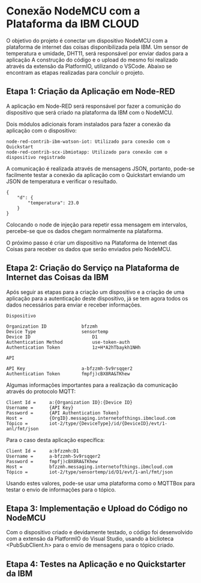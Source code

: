 # Conexão NodeMCU com a Plataforma da IBM CLOUD

O objetivo do projeto é conectar um dispositivo NodeMCU com a plataforma de internet das coisas disponibilizada pela IBM. Um sensor de temperatura e umidade, DHT11, será responsável por enviar dados para a aplicação A construção do código e o upload do mesmo foi realizado através da extensão da PlatformIO, utilizando o VSCode. Abaixo se encontram as etapas realizadas para concluir o projeto.

## Etapa 1: Criação da Aplicação em Node-RED

A aplicação em Node-RED será responsável por fazer a comunição do dispositivo que será criado na plataforma da IBM com o NodeMCU.

Dois módulos adicionais foram instalados para fazer a conexão da aplicação com o dispositivo:

    node-red-contrib-ibm-watson-iot: Utilizado para conexão com o Quickstart
    node-red-contrib-scx-ibmiotapp: Utilizado para conexão com o dispositivo registrado

A comunicação é realizada através de mensagens JSON, portanto, pode-se facilmente testar a conexão da aplicação com o Quickstart enviando um JSON de temperatura e verificar o resultado.

    {
        "d": {
            "temperatura": 23.0
        }
    }

Colocando o node de injeção para repetir essa mensagem em intervalos, percebe-se que os dados chegam normalmente na plataforma.

O próximo passo é criar um dispositivo na Plataforma de Internet das Coisas para receber os dados que serão enviados pelo NodeMCU.
## Etapa 2: Criação do Serviço na Plataforma de Internet das Coisas da IBM

Após seguir as etapas para a criação um dispositivo e a criação de uma aplicação para a autenticação deste dispositivo, já se tem agora todos os dados necessários para enviar e receber informações.

    Dispositivo

    Organization ID		        bfzzmh
    Device Type	            	sensortemp
    Device ID                       D1
    Authentication Method	        use-token-auth
    Authentication Token	        1z+H*A2hTbaykh1NHh

    API

    API Key		            	a-bfzzmh-5v9rsqqer2
    Authentication Token    	fmpfj)cBX8RA&TKhew

Algumas informações importantes para a realização da comunicação através do protocolo MQTT:

    Client Id =     a:{Organization ID}:{Device ID}
    Username =      {API Key}
    Password =      {API Authentication Token}
    Host =          {OrgID}.messaging.internetofthings.ibmcloud.com
    Tópico =        iot-2/type/{DeviceType}/id/{DeviceID}/evt/1-anl/fmt/json


Para o caso desta aplicação específica:

    Client Id =     a:bfzzmh:D1
    Username =      a-bfzzmh-5v9rsqqer2
    Password =      fmpfj)cBX8RA&TKhew
    Host =          bfzzmh.messaging.internetofthings.ibmcloud.com
    Tópico =        iot-2/type/sensortemp/id/D1/evt/1-anl/fmt/json

Usando estes valores, pode-se usar uma plataforma como o MQTTBox para testar o envio de informações para o tópico.
## Etapa 3: Implementação e Upload do Código no NodeMCU

Com o dispositivo criado e devidamente testado, o código foi desenvolvido com a extensão da PlatformIO do Visual Studio, usando a biclioteca <PubSubClient.h> para o envio de mensagens para o tópico criado.
## Etapa 4: Testes na Aplicação e no Quickstarter da IBM
